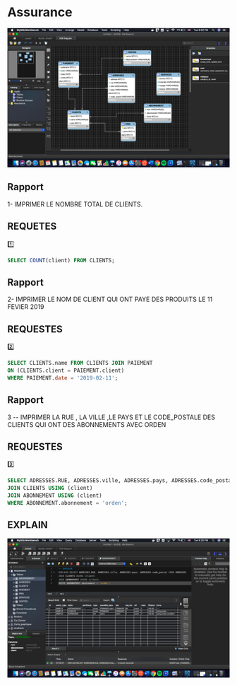 
# Assurance


![image](https://github.com/CollegeBoreal/INF1006-202-19A-01/blob/master/Q.Query/300112687/Screen%20Shot%202019-12-10%20at%209.02.25%20PM.png?raw=true)


## Rapport
1- IMPRIMER LE NOMBRE TOTAL DE CLIENTS.



## REQUETES
:one: 
```sql
SELECT COUNT(client) FROM CLIENTS;
```

## Rapport 
2-  IMPRIMER LE NOM DE CLIENT QUI ONT PAYE DES PRODUITS LE 11 FEVIER 2019


## REQUESTES
:two:
```sql
SELECT CLIENTS.name FROM CLIENTS JOIN PAIEMENT
ON (CLIENTS.client = PAIEMENT.client)
WHERE PAIEMENT.date = '2019-02-11';
```

## Rapport
3 -- IMPRIMER LA RUE , LA VILLE ,LE PAYS ET LE CODE_POSTALE DES CLIENTS QUI ONT DES ABONNEMENTS AVEC ORDEN


## REQUESTES
:three:
```sql
SELECT ADRESSES.RUE, ADRESSES.ville, ADRESSES.pays, ADRESSES.code_postal FROM ADRESSES
JOIN CLIENTS USING (client)
JOIN ABONNEMENT USING (client)
WHERE ABONNEMENT.abonnement = 'orden';
```
## EXPLAIN

![image](EXPLAIN.png)
